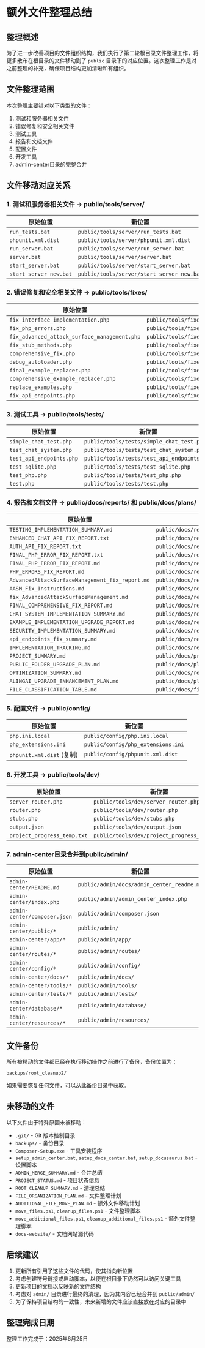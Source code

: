 # 额外文件整理总结

## 整理概述

为了进一步改善项目的文件组织结构，我们执行了第二轮根目录文件整理工作，将更多散布在根目录的文件移动到了 `public` 目录下的对应位置。这次整理工作是对之前整理的补充，确保项目结构更加清晰和有组织。

## 文件整理范围

本次整理主要针对以下类型的文件：

1. 测试和服务器相关文件
2. 错误修复和安全相关文件
3. 测试工具
4. 报告和文档文件
5. 配置文件
6. 开发工具
7. admin-center目录的完整合并

## 文件移动对应关系

### 1. 测试和服务器相关文件 -> public/tools/server/

| 原始位置 | 新位置 |
|---------|-------|
| `run_tests.bat` | `public/tools/server/run_tests.bat` |
| `phpunit.xml.dist` | `public/tools/server/phpunit.xml.dist` |
| `run_server.bat` | `public/tools/server/run_server.bat` |
| `server.bat` | `public/tools/server/server.bat` |
| `start_server.bat` | `public/tools/server/start_server.bat` |
| `start_server_new.bat` | `public/tools/server/start_server_new.bat` |

### 2. 错误修复和安全相关文件 -> public/tools/fixes/

| 原始位置 | 新位置 |
|---------|-------|
| `fix_interface_implementation.php` | `public/tools/fixes/fix_interface_implementation.php` |
| `fix_php_errors.php` | `public/tools/fixes/fix_php_errors.php` |
| `fix_advanced_attack_surface_management.php` | `public/tools/fixes/fix_advanced_attack_surface_management.php` |
| `fix_stub_methods.php` | `public/tools/fixes/fix_stub_methods.php` |
| `comprehensive_fix.php` | `public/tools/fixes/comprehensive_fix.php` |
| `debug_autoloader.php` | `public/tools/fixes/debug_autoloader.php` |
| `final_example_replacer.php` | `public/tools/fixes/final_example_replacer.php` |
| `comprehensive_example_replacer.php` | `public/tools/fixes/comprehensive_example_replacer.php` |
| `replace_examples.php` | `public/tools/fixes/replace_examples.php` |
| `fix_api_endpoints.php` | `public/tools/fixes/fix_api_endpoints.php` |

### 3. 测试工具 -> public/tools/tests/

| 原始位置 | 新位置 |
|---------|-------|
| `simple_chat_test.php` | `public/tools/tests/simple_chat_test.php` |
| `test_chat_system.php` | `public/tools/tests/test_chat_system.php` |
| `test_api_endpoints.php` | `public/tools/tests/test_api_endpoints.php` |
| `test_sqlite.php` | `public/tools/tests/test_sqlite.php` |
| `test_php.php` | `public/tools/tests/test_php.php` |
| `test.php` | `public/tools/tests/test.php` |

### 4. 报告和文档文件 -> public/docs/reports/ 和 public/docs/plans/

| 原始位置 | 新位置 |
|---------|-------|
| `TESTING_IMPLEMENTATION_SUMMARY.md` | `public/docs/reports/testing_implementation_summary.md` |
| `ENHANCED_CHAT_API_FIX_REPORT.txt` | `public/docs/reports/enhanced_chat_api_fix_report.txt` |
| `AUTH_API_FIX_REPORT.txt` | `public/docs/reports/auth_api_fix_report.txt` |
| `FINAL_PHP_ERROR_FIX_REPORT.txt` | `public/docs/reports/final_php_error_fix_report.txt` |
| `FINAL_PHP_ERROR_FIX_REPORT.md` | `public/docs/reports/final_php_error_fix_report.md` |
| `PHP_ERRORS_FIX_REPORT.md` | `public/docs/reports/php_errors_fix_report.md` |
| `AdvancedAttackSurfaceManagement_fix_report.md` | `public/docs/reports/advanced_attack_surface_management_fix_report.md` |
| `AASM_Fix_Instructions.md` | `public/docs/reports/aasm_fix_instructions.md` |
| `fix_AdvancedAttackSurfaceManagement.md` | `public/docs/reports/fix_advanced_attack_surface_management.md` |
| `FINAL_COMPREHENSIVE_FIX_REPORT.md` | `public/docs/reports/final_comprehensive_fix_report.md` |
| `CHAT_SYSTEM_IMPLEMENTATION_SUMMARY.md` | `public/docs/reports/chat_system_implementation_summary.md` |
| `EXAMPLE_IMPLEMENTATION_UPGRADE_REPORT.md` | `public/docs/reports/example_implementation_upgrade_report.md` |
| `SECURITY_IMPLEMENTATION_SUMMARY.md` | `public/docs/reports/security_implementation_summary.md` |
| `api_endpoints_fix_summary.md` | `public/docs/reports/api_endpoints_fix_summary.md` |
| `IMPLEMENTATION_TRACKING.md` | `public/docs/reports/implementation_tracking.md` |
| `PROJECT_SUMMARY.md` | `public/docs/project_summary.md` |
| `PUBLIC_FOLDER_UPGRADE_PLAN.md` | `public/docs/plans/public_folder_upgrade_plan.md` |
| `OPTIMIZATION_SUMMARY.md` | `public/docs/reports/optimization_summary.md` |
| `ALINGAI_UPGRADE_ENHANCEMENT_PLAN.md` | `public/docs/plans/alingai_upgrade_enhancement_plan.md` |
| `FILE_CLASSIFICATION_TABLE.md` | `public/docs/file_classification_table.md` |

### 5. 配置文件 -> public/config/

| 原始位置 | 新位置 |
|---------|-------|
| `php.ini.local` | `public/config/php.ini.local` |
| `php_extensions.ini` | `public/config/php_extensions.ini` |
| `phpunit.xml.dist` (复制) | `public/config/phpunit.xml.dist` |

### 6. 开发工具 -> public/tools/dev/

| 原始位置 | 新位置 |
|---------|-------|
| `server_router.php` | `public/tools/dev/server_router.php` |
| `router.php` | `public/tools/dev/router.php` |
| `stubs.php` | `public/tools/dev/stubs.php` |
| `output.json` | `public/tools/dev/output.json` |
| `project_progress_temp.txt` | `public/tools/dev/project_progress_temp.txt` |

### 7. admin-center目录合并到public/admin/

| 原始位置 | 新位置 |
|---------|-------|
| `admin-center/README.md` | `public/admin/docs/admin_center_readme.md` |
| `admin-center/index.php` | `public/admin/admin_center_index.php` |
| `admin-center/composer.json` | `public/admin/composer.json` |
| `admin-center/public/*` | `public/admin/` |
| `admin-center/app/*` | `public/admin/app/` |
| `admin-center/routes/*` | `public/admin/routes/` |
| `admin-center/config/*` | `public/admin/config/` |
| `admin-center/docs/*` | `public/admin/docs/` |
| `admin-center/tools/*` | `public/admin/tools/` |
| `admin-center/tests/*` | `public/admin/tests/` |
| `admin-center/database/*` | `public/admin/database/` |
| `admin-center/resources/*` | `public/admin/resources/` |

## 文件备份

所有被移动的文件都已经在执行移动操作之前进行了备份，备份位置为：

```
backups/root_cleanup2/
```

如果需要恢复任何文件，可以从此备份目录中获取。

## 未移动的文件

以下文件由于特殊原因未被移动：

- `.git/` - Git 版本控制目录
- `backups/` - 备份目录
- `Composer-Setup.exe` - 工具安装程序
- `setup_admin_center.bat`, `setup_docs_center.bat`, `setup_docusaurus.bat` - 设置脚本
- `ADMIN_MERGE_SUMMARY.md` - 合并总结
- `PROJECT_STATUS.md` - 项目状态信息
- `ROOT_CLEANUP_SUMMARY.md` - 清理总结
- `FILE_ORGANIZATION_PLAN.md` - 文件整理计划
- `ADDITIONAL_FILE_MOVE_PLAN.md` - 额外文件移动计划
- `move_files.ps1`, `cleanup_files.ps1` - 文件整理脚本
- `move_additional_files.ps1`, `cleanup_additional_files.ps1` - 额外文件整理脚本
- `docs-website/` - 文档网站源代码

## 后续建议

1. 更新所有引用了这些文件的代码，使其指向新位置
2. 考虑创建符号链接或启动脚本，以便在根目录下仍然可以访问关键工具
3. 更新项目的文档以反映新的文件结构
4. 考虑对 `admin/` 目录进行最终的清理，因为其内容已经合并到 `public/admin/`
5. 为了保持项目结构的一致性，未来新增的文件应该直接放在对应的目录中

## 整理完成日期

整理工作完成于：2025年6月25日 